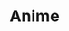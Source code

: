 ---
title: "Anime"
description: "Danh sách Anime Vietsub"
image: cover-anime.png
style:
    background: "#1C59CF"
    color: "#fff"
---